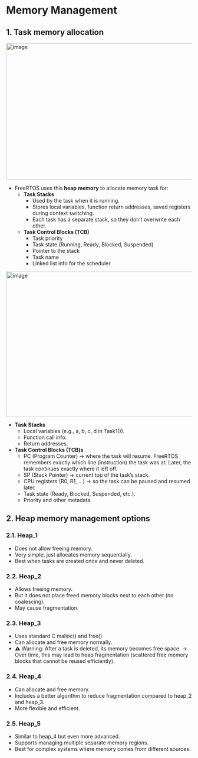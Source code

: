# Memory Management

## 1. Task memory allocation

<img width="710" height="370" alt="image" src="https://github.com/user-attachments/assets/8955c939-433e-49ee-84cd-a207a4112e7b" />

- FreeRTOS uses this **heap memory** to allocate memory task for:
  - **Task Stacks**
    - Used by the task when it is running.
    - Stores local variables, function return addresses, saved registers during context switching.
    - Each task has a separate stack, so they don’t overwrite each other.
  - **Task Control Blocks (TCB)**
    - Task priority
    - Task state (Running, Ready, Blocked, Suspended)
    - Pointer to the stack
    - Task name
    - Linked list info for the scheduler

<img width="773" height="392" alt="image" src="https://github.com/user-attachments/assets/3bfc4444-60ea-4cfd-badf-c7f30cc2ffb1" />

- **Task Stacks** 
    - Local variables (e.g., a, b, c, d in Task1()).
    - Function call info.
    - Return addresses.
- **Task Control Blocks (TCB)s**
    - PC (Program Counter) → where the task will resume. FreeRTOS remembers exactly which line (instruction) the task was at. Later, the task continues exactly where it left off.
    - SP (Stack Pointer) → current top of the task’s stack.
    - CPU registers (R0, R1, …) → so the task can be paused and resumed later.
    - Task state (Ready, Blocked, Suspended, etc.).
    - Priority and other metadata.
 
## 2. Heap memory management options

### 2.1. Heap_1

- Does not allow freeing memory.
- Very simple, just allocates memory sequentially.
- Best when tasks are created once and never deleted.

### 2.2. Heap_2

- Allows freeing memory.
- But it does not place freed memory blocks next to each other (no coalescing).
- May cause fragmentation.

### 2.3. Heap_3

- Uses standard C malloc() and free().
- Can allocate and free memory normally.
- ⚠️ Warning: After a task is deleted, its memory becomes free space.
→ Over time, this may lead to heap fragmentation (scattered free memory blocks that cannot be reused efficiently).

### 2.4. Heap_4

- Can allocate and free memory.
- Includes a better algorithm to reduce fragmentation compared to heap_2 and heap_3.
- More flexible and efficient.

### 2.5. Heap_5

- Similar to heap_4 but even more advanced.
- Supports managing multiple separate memory regions.
- Best for complex systems where memory comes from different sources.
